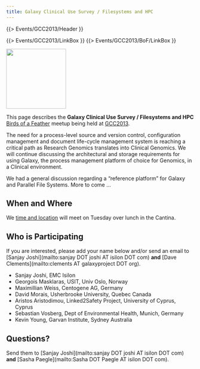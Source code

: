 ```yaml
---
title: Galaxy Clinical Use Survey / Filesystems and HPC
---
```

{{> Events/GCC2013/Header }}



{{> Events/GCC2013/LinkBox }}
{{> Events/GCC2013/BoF/LinkBox }}

<div class='left'><a href='/src/events/gcc2013/bof/index.md'><img src="/src/images/logos/GCC2013BoFLogo.png" alt="" width="160" /></a></div>

This page describes the **Galaxy Clinical Use Survey / Filesystems and HPC** [Birds of a Feather](/src/events/gcc2013/bof/index.md) meetup being held at [GCC2013](/src/events/gcc2013/index.md).

The need for a process-level source and version control, configuration management and document life-cycle management system is reaching a critical path as Research Genomics translates into Clinical Genomics. We will continue discussing the architectural and storage requirements for using Galaxy, the process management platform of choice for Genomics, in a Clinical environment.

We had a general discussion regarding a “reference platform” for Galaxy and Parallel File Systems.  More to come ...

## When and Where

We [time and location](/src/events/gcc2013/bof/index.md#bof-schedule) will meet on Tuesday over lunch in the Cantina.

## Who is Participating

If you are interested, please add your name below and/or send an email to [Sanjay Joshi](mailto:sanjay DOT joshi AT isilon DOT com) **and** [Dave Clements](mailto:clements AT galaxyproject DOT org).

* Sanjay Joshi, EMC Isilon
* Georgois Masklaras, USIT, Univ Oslo, Norway
* Maximillian Weiss, Centogene AG, Germany
* David Morais, Usherbrooke University, Quebec Canada
* Aristos Aristodimou, Linked2Safety Project, University of Cyprus, Cyprus
* Sebastian Vosberg, Dept of Environmental Health, Munich, Germany
* Kevin Young, Garvan Institute, Sydney Australia

## Questions?

Send them to [Sanjay Joshi](mailto:sanjay DOT joshi AT isilon DOT com) **and** [Sasha Paegle](mailto:Sasha DOT Paegle AT isilon DOT com).
